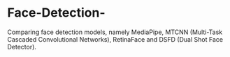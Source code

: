 # Face-Detection-

Comparing face detection models, namely MediaPipe, MTCNN (Multi-Task Cascaded Convolutional Networks), RetinaFace and DSFD (Dual Shot Face Detector).
